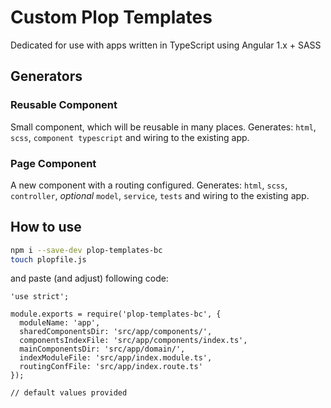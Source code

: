 # Custom Plop Templates

Dedicated for use with apps written in TypeScript using Angular 1.x + SASS

## Generators

### Reusable Component

Small component, which will be reusable in many places.
Generates: `html`, `scss`, `component typescript` and wiring to the existing app.

### Page Component

A new component with a routing configured.
Generates: `html`, `scss`, `controller`, *optional* `model`, `service`, `tests` and wiring to the existing app.


## How to use

```bash
npm i --save-dev plop-templates-bc
touch plopfile.js
```

and paste (and adjust) following code:

```JS
'use strict';

module.exports = require('plop-templates-bc', {
  moduleName: 'app',
  sharedComponentsDir: 'src/app/components/',
  componentsIndexFile: 'src/app/components/index.ts',
  mainComponentsDir: 'src/app/domain/',
  indexModuleFile: 'src/app/index.module.ts',
  routingConfFile: 'src/app/index.route.ts'
});

// default values provided

```